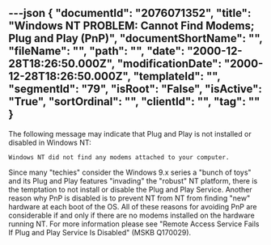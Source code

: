 ---json
{
  "documentId": "2076071352",
  "title": "Windows NT PROBLEM: Cannot Find Modems; Plug and Play (PnP)",
  "documentShortName": "",
  "fileName": "",
  "path": "",
  "date": "2000-12-28T18:26:50.000Z",
  "modificationDate": "2000-12-28T18:26:50.000Z",
  "templateId": "",
  "segmentId": "79",
  "isRoot": "False",
  "isActive": "True",
  "sortOrdinal": "",
  "clientId": "",
  "tag": ""
}
---

The following message may indicate that Plug and Play is not installed or disabled in Windows NT:

    Windows NT did not find any modems attached to your computer.

Since many &quot;techies&quot; consider the Windows 9.x series a &quot;bunch of toys&quot; and its Plug and Play features &quot;invading&quot; the &quot;robust&quot; NT platform, there is the temptation to not install or disable the Plug and Play Service. Another reason why PnP is disabled is to prevent NT from NT from finding &quot;new&quot; hardware at each boot of the OS.
All of these reasons for avoiding PnP are considerable if and only if there are no modems installed on the hardware running NT. For more information please see &quot;Remote Access Service Fails If Plug and Play Service Is Disabled&quot; (MSKB Q170029).
